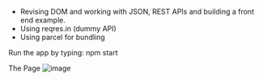 - Revising DOM and working with JSON, REST APIs and building a front end example.
- Using reqres.in (dummy API)
- Using parcel for bundling

Run the app by typing:
npm start

The Page
![image](https://user-images.githubusercontent.com/36308094/209587438-fe7db403-9971-4b7d-bb68-f3f5b5ef11b2.png)
